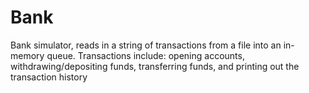 # Bank
Bank simulator, reads in a string of transactions from a file into an in-memory queue. Transactions include: opening accounts, withdrawing/depositing funds, transferring funds, and printing out the transaction history 
